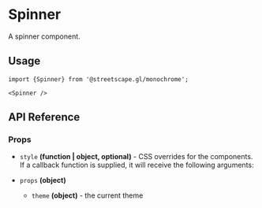 # Spinner

A spinner component.

## Usage

    import {Spinner} from '@streetscape.gl/monochrome';

    <Spinner />

## API Reference

### Props

- `style` **(function | object, optional)** - CSS overrides for the components. If a callback
  function is supplied, it will receive the following arguments:

- `props` **(object)**
  - `theme` **(object)** - the current theme

